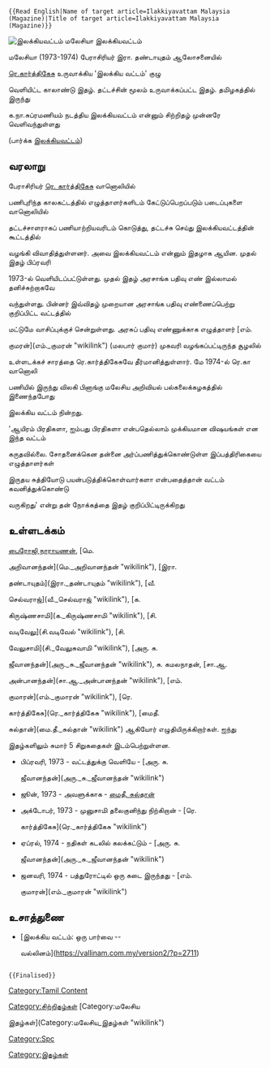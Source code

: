 ```{=mediawiki}
{{Read English|Name of target article=Ilakkiyavattam Malaysia (Magazine)|Title of target article=Ilakkiyavattam Malaysia (Magazine)}}
```
![இலக்கியவட்டம் மலேசியா](இலக்கிய.jpg "இலக்கியவட்டம் மலேசியா") இலக்கியவட்டம்
மலேசியா (1973-1974) பேராசிரியர் இரா. தண்டாயுதம் ஆலோசனையில்
[ரெ.கார்த்திகேசு](ரெ._கார்த்திகேசு "wikilink") உருவாக்கிய \'இலக்கிய வட்டம்' குழு
வெளியிட்ட காலாண்டு இதழ். தட்டச்சின் மூலம் உருவாக்கப்பட்ட இதழ். தமிழகத்தில் இருந்து
க.நா.சுப்ரமணியம் நடத்திய இலக்கியவட்டம் என்னும் சிற்றிதழ் முன்னரே வெளிவந்துள்ளது
(பார்க்க [இலக்கியவட்டம்](இலக்கியவட்டம்_(இதழ்) "wikilink"))

## வரலாறு

பேராசிரியர் [ரெ. கார்த்திகேசு](ரெ._கார்த்திகேசு "wikilink") வானொலியில்
பணிபுரிந்த காலகட்டத்தில் எழுத்தாளர்களிடம் கேட்டுப்பெறப்படும் படைப்புகளை வானொலியில்
தட்டச்சாளராகப் பணியாற்றியவரிடம் கொடுத்து, தட்டச்சு செய்து இலக்கியவட்டத்தின் கூட்டத்தில்
வழங்கி விவாதித்துள்ளனர். அவை இலக்கியவட்டம் என்னும் இதழாக ஆயின. முதல் இதழ் பிப்ரவரி
1973-ல் வெளியிடப்பட்டுள்ளது. முதல் இதழ் அரசாங்க பதிவு எண் இல்லாமல் தனிச்சுற்றாகவே
வந்துள்ளது. பின்னர் இவ்விதழ் முறையான அரசாங்க பதிவு எண்ணைப்பெற்று குறிப்பிட்ட வட்டத்தில்
மட்டுமே வாசிப்புக்குச் சென்றுள்ளது. அரசுப் பதிவு எண்ணுக்காக எழுத்தாளர் [எம்.
குமரன்](எம்._குமரன் "wikilink") (மலபார் குமார்) முகவரி வழங்கப்பட்டிருந்த சூழலில்
உள்ளடக்கச் சாரத்தை ரெ.கார்த்திகேசுவே தீர்மானித்துள்ளார். மே 1974-ல் ரெ.கா வானொலி
பணியில் இருந்து விலகி பினாங்கு மலேசிய அறிவியல் பல்கலைக்கழகத்தில் இணைந்தபோது
இலக்கிய வட்டம் நின்றது.

'ஆயிரம் பிரதிகளா, ஐம்பது பிரதிகளா என்பதெல்லாம் முக்கியமான விஷயங்கள் என இந்த வட்டம்
கருதவில்லை. சோதனைக்கென தன்னை அர்ப்பணித்துக்கொண்டுள்ள இப்பத்திரிகையை எழுத்தாளர்கள்
இருதய சுத்தியோடு பயன்படுத்திக்கொள்வார்களா என்பதைத்தான் வட்டம் கவனித்துக்கொண்டு
வருகிறது' என்று தன் நோக்கத்தை இதழ் குறிப்பிட்டிருக்கிறது

## உள்ளடக்கம்

[பைரோஜி நாராயணன்](பைரோஜி_நாராயணன் "wikilink"), [மெ.
அறிவானந்தன்](மெ._அறிவானந்தன் "wikilink"), [இரா.
தண்டாயுதம்](இரா._தண்டாயுதம் "wikilink"), [வீ.
செல்வராஜ்](வீ._செல்வராஜ் "wikilink"), [க.
கிருஷ்ணசாமி](க._கிருஷ்ணசாமி "wikilink"), [சி.
வடிவேலு](சி.வடிவேல் "wikilink"), [சி.
வேலுசாமி](சி._வேலுசுவாமி "wikilink"), [அரு. சு.
ஜீவானந்தன்](அரு._சு._ஜீவானந்தன் "wikilink"), சு. கமலநாதன், [சா.ஆ.
அன்பானந்தன்](சா.ஆ._அன்பானந்தன் "wikilink"), [எம்.
குமாரன்](எம்._குமாரன் "wikilink"), [ரெ.
கார்த்திகேசு](ரெ._கார்த்திகேசு "wikilink"), [மைதீ.
சுல்தான்](மை.தீ._சுல்தான் "wikilink") ஆகியோர் எழுதியிருக்கிறார்கள். ஐந்து
இதழ்களிலும் சுமார் 5 சிறுகதைகள் இடம்பெற்றுள்ளன.

-   பிப்ரவரி, 1973 - வட்டத்துக்கு வெளியே - [அரு. சு.
    ஜீவானந்தன்](அரு._சு._ஜீவானந்தன் "wikilink")
-   ஜூன், 1973 - அவளுக்காக - [மைதீ. சுல்தான்](மைதீ._சுல்தான் "wikilink")
-   அக்டோபர், 1973 - முனுசாமி தலைகுனிந்து நிற்கிறான் - [ரெ.
    கார்த்திகேசு](ரெ._கார்த்திகேசு "wikilink")
-   ஏப்ரல், 1974 - நதிகள் கடலில் கலக்கட்டும் - [அரு. சு.
    ஜீவானந்தன்](அரு._சு._ஜீவானந்தன் "wikilink")
-   ஜனவரி, 1974 - பத்துரோட்டில் ஒரு கடை இருந்தது - [எம்.
    குமாரன்](எம்._குமாரன் "wikilink")

## உசாத்துணை

-   [இலக்கிய வட்டம்: ஒரு பார்வை --
    வல்லினம்](https://vallinam.com.my/version2/?p=2711)

```{=mediawiki}
{{Finalised}}
```
[Category:Tamil Content](Category:Tamil_Content "wikilink")
[Category:சிற்றிதழ்கள்](Category:சிற்றிதழ்கள் "wikilink") [Category:மலேசிய
இதழ்கள்](Category:மலேசிய_இதழ்கள் "wikilink")
[Category:Spc](Category:Spc "wikilink")
[Category:இதழ்கள்](Category:இதழ்கள் "wikilink")
